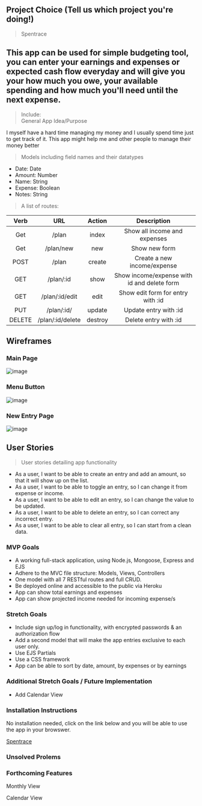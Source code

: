 ## Project Choice (Tell us which project you're doing!)
>Spentrace

## This app can be used for simple budgeting tool, you can enter your earnings and expenses or expected cash flow everyday and will give you your how much you owe, your available spending and how much you'll need until the next expense.
> Include:<br />
> General App Idea/Purpose<br />

I myself have a hard time managing my money and I usually spend time just to get track of it. This app might help me and other people to manage their money better <br />

> Models including field names and their datatypes<br />
- Date: Date
- Amount: Number
- Name: String
- Expense: Boolean
- Notes: String

> A list of routes: <br />

| Verb        | URL           | Action  | Description |
|:---------:|:----------:|:-------:|:--------:|
| Get          | /plan          | index   | Show all income and expenses
| Get          | /plan/new  | new     | Show new form
| POST       | /plan         | create  | Create a new income/expense
| GET         | /plan/:id    | show    | Show income/expense with id and delete form
| GET         | /plan/:id/edit | edit  | Show edit form for entry with :id
| PUT         | /plan/:id/   | update | Update entry with :id
| DELETE   | /plan/:id/delete | destroy | Delete entry with :id


## Wireframes

### Main Page
![image](https://media.git.generalassemb.ly/user/43518/files/8b1fa197-cd42-4094-845c-fb45f73b06a1)

### Menu Button
![image](https://media.git.generalassemb.ly/user/43518/files/5a06464d-9f97-463f-ab51-e6f816cbc261)

### New Entry Page
![image](https://media.git.generalassemb.ly/user/43518/files/ee21a3b1-8b13-4b30-8aaa-24a8a48ae3dd)



## User Stories
> User stories detailing app functionality<br />
- As a user, I want to be able to create an entry and add an amount, so that it will show up on the list.
- As a user, I want to be able to toggle an entry, so I can change it from expense or income.
- As a user, I want to be able to edit an entry, so I can change the value to be updated.
- As a user, I want to be able to delete an entry, so I can correct any incorrect entry.
- As a user, I want to be able to clear all entry, so I can start from a clean data.


### MVP Goals
- A working full-stack application, using Node.js, Mongoose, Express and EJS
- Adhere to the MVC file structure: Models, Views, Controllers
- One model with all 7 RESTful routes and full CRUD.
- Be deployed online and accessible to the public via Heroku
- App can show total earnings and expenses
- App can show projected income needed for incoming expense/s


### Stretch Goals
- Include sign up/log in functionality, with encrypted passwords & an authorization flow
- Add a second model that will make the app entries exclusive to each user only.
- Use EJS Partials
- Use a CSS framework
- App can be able to sort by date, amount, by expenses or by earnings

### Additional Stretch Goals / Future Implementation
- Add Calendar View

### Installation Instructions
<p>No installation needed, click on the link below and you will be able to use the app in your browswer.</p>
<a href="https://spentrace.herokuapp.com/">Spentrace</a>

### Unsolved Prolems


### Forthcoming Features
<p>Monthly View</p>
<p>Calendar View</p>

